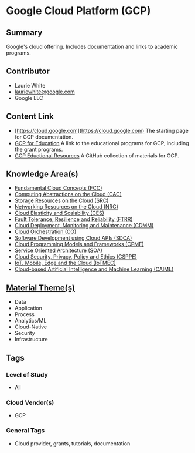 # Google Cloud Platform (GCP)

## Summary

Google's cloud offering.  Includes documentation and links to academic programs.

## Contributor

- Laurie White
- lauriewhite@google.com
- Google LLC

## Content Link

- [https://cloud.google.com](https://cloud.google.com) The starting page for GCP documentation.
- [GCP for Education](https://edu.google.com/programs/?modal_active=none) A link to the educational programs for GCP, including the grant programs.
- [GCP Eductional Resources](https://github.com/GoogleCloudPlatform/edu-resources) A GitHub collection of materials for GCP.  

## Knowledge Area(s)

- [Fundamental Cloud Concepts (FCC)](/Core/KAs/FCC.md)
- [Computing Abstractions on the Cloud (CAC)](/Core/KAs/CAC.md)
- [Storage Resources on the Cloud (SRC)](/Core/KAs/SRC.md)
- [Networking Resources on the Cloud (NRC)](/Core/KAs/NRC.md)
- [Cloud Elasticity and Scalability (CES)](/Core/KAs/CES.md)
- [Fault Tolerance, Resilience and Reliability (FTRR)](/Core/KAs/FTRR.md)
- [Cloud Deployment, Monitoring and Maintenance (CDMM)](/Core/KAs/CDMM.md)
- [Cloud Orchestration (CO)](/Core/KAs/CO.md)
- [Software Development using Cloud APIs (SDCA)](/Core/KAs/SDCA.md)
- [Cloud Programming Models and Frameworks (CPMF)](/Core/KAs/CPMF.md)
- [Service Oriented Architecture (SOA)](/Core/KAs/SOA.md)
- [Cloud Security, Privacy, Policy and Ethics (CSPPE)](/Core/KAs/CSPPE.md)
- [IoT, Mobile, Edge and the Cloud (IoTMEC)](/Core/KAs/IoTMEC.md)
- [Cloud-based Artificial Intelligence and Machine Learning (CAIML)](/Core/KAs/CAIML.md)

## [Material Theme(s)](/Core/Themes.md) 

- Data
- Application
- Process
- Analytics/ML
- Cloud-Native
- Security
- Infrastructure

## Tags 
### Level of Study

- All

### Cloud Vendor(s)

- GCP

### General Tags

- Cloud provider, grants, tutorials, documentation

